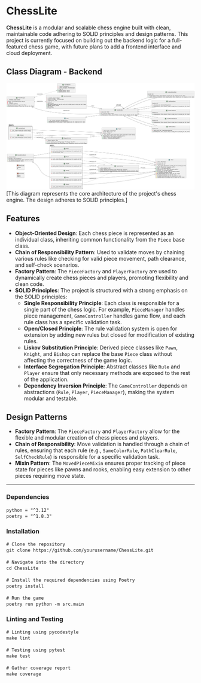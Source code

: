# ChessLite
**ChessLite** is a modular and scalable chess engine built with clean, maintainable code adhering to SOLID principles and design patterns. This project is currently focused on building out the backend logic for a full-featured chess game, with future plans to add a frontend interface and cloud deployment.

## Class Diagram - Backend

![Class Diagram](ChessLite/server/class_diagrams/chess_uml_diagram.png)
[This diagram represents the core architecture of the project's chess engine. The design adheres to SOLID principles.]

## Features

-   **Object-Oriented Design**: Each chess piece is represented as an individual class, inheriting common functionality from the `Piece` base class.
-   **Chain of Responsibility Pattern**: Used to validate moves by chaining various rules like checking for valid piece movement, path clearance, and self-check scenarios.
-   **Factory Pattern**: The `PieceFactory` and `PlayerFactory` are used to dynamically create chess pieces and players, promoting flexibility and clean code.
-   **SOLID Principles**: The project is structured with a strong emphasis on the SOLID principles:
    -   **Single Responsibility Principle**: Each class is responsible for a single part of the chess logic. For example, `PieceManager` handles piece management, `GameController` handles game flow, and each rule class has a specific validation task.
    -   **Open/Closed Principle**: The rule validation system is open for extension by adding new rules but closed for modification of existing rules.
    -   **Liskov Substitution Principle**: Derived piece classes like `Pawn`, `Knight`, and `Bishop` can replace the base `Piece` class without affecting the correctness of the game logic.
    -   **Interface Segregation Principle**: Abstract classes like `Rule` and `Player` ensure that only necessary methods are exposed to the rest of the application.
    -   **Dependency Inversion Principle**: The `GameController` depends on abstractions (`Rule`, `Player`, `PieceManager`), making the system modular and testable.

## Design Patterns

-   **Factory Pattern**: The `PieceFactory` and `PlayerFactory` allow for the flexible and modular creation of chess pieces and players.
-   **Chain of Responsibility**: Move validation is handled through a chain of rules, ensuring that each rule (e.g., `SameColorRule`, `PathClearRule`, `SelfCheckRule`) is responsible for a specific validation task.
-   **Mixin Pattern**: The `MovedPieceMixin` ensures proper tracking of piece state for pieces like pawns and rooks, enabling easy extension to other pieces requiring move state.
---

### Dependencies
```
python = "^3.12"
poetry = "^1.8.3"
```

### Installation
```
# Clone the repository
git clone https://github.com/yourusername/ChessLite.git

# Navigate into the directory
cd ChessLite

# Install the required dependencies using Poetry
poetry install

# Run the game
poetry run python -m src.main
```

### Linting and Testing
```
# Linting using pycodestyle
make lint

# Testing using pytest
make test

# Gather coverage report
make coverage
```